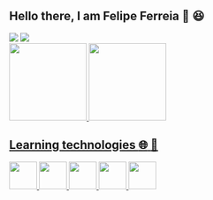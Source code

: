 ## Hello there, I am Felipe Ferreia :wave: :satisfied: <br>

<div>
  <a href="https://www.linkedin.com/in/eu-felipe/" target="_blank"><img src="https://img.shields.io/badge/-LinkedIn-%230077B5?style=for-the-badge&logo=linkedin&logoColor=white" target="_blank"></a>
  <a href = "mailto:eufelipe857@gmail.com"><img src="https://img.shields.io/badge/Gmail-D14836?style=for-the-badge&logo=gmail&logoColor=white" target="_blank"></a>
  
</div width="51" height="51">

<div>
<a href="https://github.com/FF857">
<img height="140em" src="https://github-readme-stats.vercel.app/api/top-langs/?username=FF857&layout=compact&langs_count=7&theme=dracula"/>
<img height="140em" src="https://github-readme-stats.vercel.app/api?username=FF857&show_icons=true&theme=dracula&include_all_commits=true&count_private=true"/>
</div>

## Learning technologies :globe_with_meridians: :memo:

<div>
  <img src="https://cdn.jsdelivr.net/gh/devicons/devicon/icons/javascript/javascript-original.svg" width="50" height="50"/>
  <img src="https://cdn.jsdelivr.net/gh/devicons/devicon/icons/html5/html5-original.svg" width="50" height="50"/>
  <img src="https://cdn.jsdelivr.net/gh/devicons/devicon/icons/css3/css3-original.svg" width="50" height="50"/>
  <img src="https://cdn.jsdelivr.net/gh/devicons/devicon/icons/git/git-original.svg" width="50" height="50"/>
  <img src="https://cdn.jsdelivr.net/gh/devicons/devicon/icons/python/python-original.svg" width="50" height="50"/>                          
</div>

